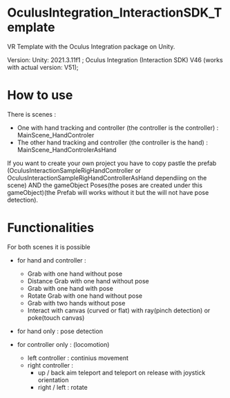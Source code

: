 # OculusIntegration_InteractionSDK_Template

VR Template with the Oculus Integration package on Unity.



Version: Unity: 2021.3.11f1 ; 
Oculus Integration (Interaction SDK) V46 (works with actual version: V51);

# How to use 
There is  scenes :
- One with hand tracking and controller (the controller is the controller) : MainScene_HandControler 
- The other hand tracking and controller (the controller is the hand) : MainScene_HandControlerAsHand

If you want to create your own project you have to copy pastle the prefab (OculusInteractionSampleRigHandController or OculusInteractionSampleRigHandControllerAsHand dependiing on the scene) AND the gameObject Poses(the poses are created under this gameObject)(the Prefab will works without it but the will not have pose detection).

# Functionalities
For both scenes it is possible 
- for hand and controller :
  - Grab with one hand without pose 
  - Distance Grab with one hand without pose 
  - Grab with one hand with pose 
  - Rotate Grab with one hand without pose 
  - Grab with two hands without pose 
  - Interact with canvas (curved or flat) with ray(pinch detection) or poke(touch canvas)

- for hand only : pose detection 
- for controller only : (locomotion)
  - left controller : continius movement 
  - right controller : 
    - up / back aim teleport and teleport on release with joystick orientation 
    - right / left : rotate 
